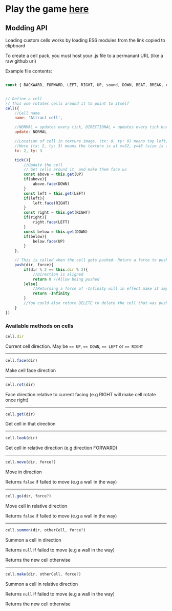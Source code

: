# Play the game [here](https://blob-machine.pages.dev)

## Modding API

Loading custom cells works by loading ES6 modules from the link copied to clipboard

To create a cell pack, you must host your .js file to a permanant URL (like a raw github url)

Example file contents:

```js

const { BACKWARD, FORWARD, LEFT, RIGHT, UP, sound, DOWN, BEAT, BREAK, cell, DIRECTIONAL, NORMAL } = CELLMODDING


// Define a cell
// This one rotates cells around it to point to itself
cell({
	//Cell name
	name: 'Attract cell',

	//NORMAL = updates every tick, DIRECTIONAL = updates every tick but in cell direction order like movers and generators
	update: NORMAL 

	//Location of cell in texture image. (tx: 0, ty: 0) means top left, and each increment after that is 16px right / down
	//Here (tx: 2, ty: 3) means the texture is at x=32, y=48 (size is always 16x16)
	tx: 2, ty: 3

	tick(){
		//Update the cell
		// Get cells around it, and make them face us
		const above = this.get(UP)
		if(above){
			above.face(DOWN)
		}
		const left = this.get(LEFT)
		if(left){
			left.face(RIGHT)
		}
		const right = this.get(RIGHT)
		if(right){
			right.face(LEFT)
		}
		const below = this.get(DOWN)
		if(below){
			below.face(UP)
		}
	},

	// This is called when the cell gets pushed. Return a force to push back.
	push(dir, force){
		if(dir % 2 == this.dir % 2){
			//Direction is aligned
			return 0 //Allow being pushed
		}else{
			//Returning a force of -Infinity will in effect make it impossible to push the cell
			return -Infinity
		}
		//You could also return DELETE to delete the cell that was pushing you (e.g trash cell)
	}
})

```

### Available methods on cells

```js
cell.dir
```
Current cell direction. May be `== UP`, `== DOWN`, `== LEFT` or `== RIGHT`

---
```js
cell.face(dir)
```
Make cell face direction

---
```js
cell.rot(dir)
```
Face direction relative to current facing (e.g RIGHT will make cell rotate once right)

---
```js
cell.get(dir)
```
Get cell in that direction

---
```js
cell.look(dir)
```
Get cell in relative direction (e.g direction FORWARD)

---
```js
cell.move(dir, force?)
```
Move in direction

Returns `false` if failed to move (e.g a wall in the way)

---
```js
cell.go(dir, force?)
```
Move cell in relative direction

Returns `false` if failed to move (e.g a wall in the way)

---
```js
cell.summon(dir, otherCell, force?)
```
Summon a cell in direction

Returns `null` if failed to move (e.g a wall in the way)

Returns the new cell otherwise

---
```js
cell.make(dir, otherCell, force?)
```
Summon a cell in relative direction

Returns `null` if failed to move (e.g a wall in the way)

Returns the new cell otherwise
